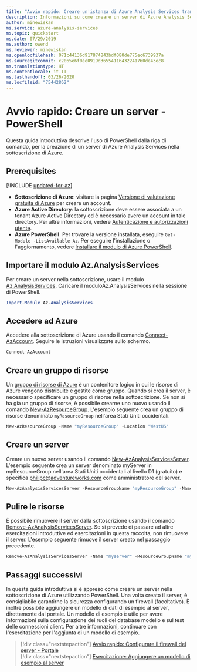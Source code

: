 ```yaml
---
title: "Avvio rapido: Creare un'istanza di Azure Analysis Services tramite Azure Analysis Services in PowerShell | Microsoft Docs"
description: Informazioni su come creare un server di Azure Analysis Services tramite PowerShell
author: minewiskan
ms.service: azure-analysis-services
ms.topic: quickstart
ms.date: 07/29/2019
ms.author: owend
ms.reviewer: minewiskan
ms.openlocfilehash: 071c44136d917874843bdf080de775ec6739937a
ms.sourcegitcommit: c2065e6f0ee0919d36554116432241760de43ec8
ms.translationtype: HT
ms.contentlocale: it-IT
ms.lasthandoff: 03/26/2020
ms.locfileid: "75442862"
---
```

# <a name="quickstart-create-a-server---powershell"></a>Avvio rapido: Creare un server - PowerShell

Questa guida introduttiva descrive l'uso di PowerShell dalla riga di comando, per la creazione di un server di Azure Analysis Services nella sottoscrizione di Azure.

## <a name="prerequisites"></a>Prerequisites

[!INCLUDE [updated-for-az](../../includes/updated-for-az.md)]

- **Sottoscrizione di Azure**: visitare la pagina [Versione di valutazione gratuita di Azure](https://azure.microsoft.com/offers/ms-azr-0044p/) per creare un account.
- **Azure Active Directory**: la sottoscrizione deve essere associata a un tenant Azure Active Directory ed è necessario avere un account in tale directory. Per altre informazioni, vedere [Autenticazione e autorizzazioni utente](analysis-services-manage-users.md).
- **Azure PowerShell**. Per trovare la versione installata, eseguire `Get-Module -ListAvailable Az`. Per eseguire l'installazione o l'aggiornamento, vedere [Installare il modulo di Azure PowerShell](/powershell/azure/install-Az-ps).

## <a name="import-azanalysisservices-module"></a>Importare il modulo Az.AnalysisServices

Per creare un server nella sottoscrizione, usare il modulo [Az.AnalysisServices](/powershell/module/az.analysisservices). Caricare il moduloAz.AnalysisServices nella sessione di PowerShell.

```powershell
Import-Module Az.AnalysisServices
```

## <a name="sign-in-to-azure"></a>Accedere ad Azure

Accedere alla sottoscrizione di Azure usando il comando [Connect-AzAccount](/powershell/module/az.accounts/connect-azaccount). Seguire le istruzioni visualizzate sullo schermo.

```powershell
Connect-AzAccount
```

## <a name="create-a-resource-group"></a>Creare un gruppo di risorse

Un [gruppo di risorse di Azure](../azure-resource-manager/management/overview.md) è un contenitore logico in cui le risorse di Azure vengono distribuite e gestite come gruppo. Quando si crea il server, è necessario specificare un gruppo di risorse nella sottoscrizione. Se non si ha già un gruppo di risorse, è possibile crearne uno nuovo usando il comando [New-AzResourceGroup](/powershell/module/az.resources/new-azresourcegroup). L'esempio seguente crea un gruppo di risorse denominato `myResourceGroup` nell'area Stati Uniti occidentali.

```powershell
New-AzResourceGroup -Name "myResourceGroup" -Location "WestUS"
```

## <a name="create-a-server"></a>Creare un server

Creare un nuovo server usando il comando [New-AzAnalysisServicesServer](/powershell/module/az.analysisservices/new-azanalysisservicesserver). L'esempio seguente crea un server denominato myServer in myResourceGroup nell'area Stati Uniti occidentali al livello D1 (gratuito) e specifica philipc@adventureworks.com come amministratore del server.

```powershell
New-AzAnalysisServicesServer -ResourceGroupName "myResourceGroup" -Name "myserver" -Location WestUS -Sku D1 -Administrator "philipc@adventure-works.com"
```

## <a name="clean-up-resources"></a>Pulire le risorse

È possibile rimuovere il server dalla sottoscrizione usando il comando [Remove-AzAnalysisServicesServer](/powershell/module/az.analysisservices/new-azanalysisservicesserver). Se si prevede di passare ad altre esercitazioni introduttive ed esercitazioni in questa raccolta, non rimuovere il server. L'esempio seguente rimuove il server creato nel passaggio precedente.


```powershell
Remove-AzAnalysisServicesServer -Name "myserver" -ResourceGroupName "myResourceGroup"
```

## <a name="next-steps"></a>Passaggi successivi

In questa guida introduttiva si è appreso come creare un server nella sottoscrizione di Azure utilizzando PowerShell. Una volta creato il server, è consigliabile garantirne la sicurezza configurando un firewall (facoltativo). È inoltre possibile aggiungere un modello di dati di esempio al server, direttamente dal portale. Un modello di esempio è utile per avere informazioni sulla configurazione dei ruoli del database modello e sul test delle connessioni client. Per altre informazioni, continuare con l'esercitazione per l'aggiunta di un modello di esempio.

> [!div class="nextstepaction"]
> [Avvio rapido: Configurare il firewall del server - Portale](analysis-services-qs-firewall.md)      
> [!div class="nextstepaction"]
> [Esercitazione: Aggiungere un modello di esempio al server](analysis-services-create-sample-model.md)
